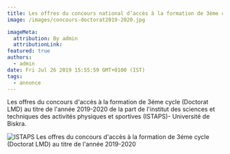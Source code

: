 ```yaml
---
title: Les offres du concours national d’accès à la formation de 3ème cycle (Doctorat LMD) au titre de l’année 2019/2020 (ISTAPS)
image: /images/concours-doctorat2019-2020.jpg

imageMeta:
  attribution: By admin
  attributionLink:
featured: true
authors:
  - admin
date: Fri Jul 26 2019 15:55:59 GMT+0100 (IST)
tags:
  - annonce
---
```

Les offres du concours d'accès à la formation de 3éme cycle (Doctorat LMD) au titre de l'année 2019-2020 de la part de  l'institut des sciences et techniques des activités physiques et sportives (ISTAPS)- Université de Biskra.

![ISTAPS Les offres du concours d'accès à la formation de 3éme cycle (Doctorat LMD) au titre de l'année 2019-2020 ](/images/les-offres-formation-doctorale-ISTAPS.jpg)
